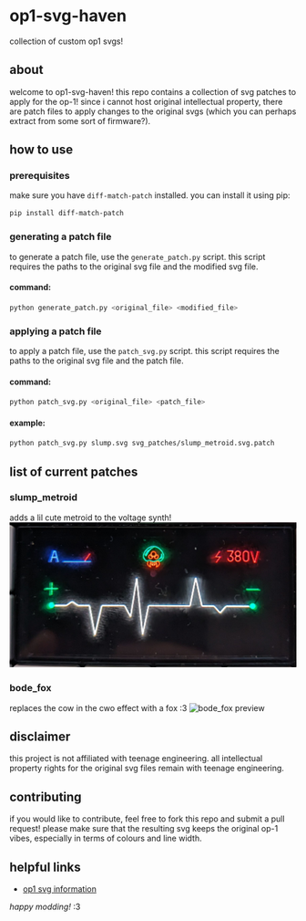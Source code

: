 # op1-svg-haven
collection of custom op1 svgs!

## about
welcome to op1-svg-haven! this repo contains a collection of svg patches to apply for the op-1! since i cannot host original intellectual property, there are patch files to apply changes to the original svgs (which you can perhaps extract from some sort of firmware?).

## how to use

### prerequisites
make sure you have `diff-match-patch` installed. you can install it using pip:
```bash
pip install diff-match-patch
```

### generating a patch file
to generate a patch file, use the `generate_patch.py` script. this script requires the paths to the original svg file and the modified svg file.

#### command:
```bash
python generate_patch.py <original_file> <modified_file>
```

### applying a patch file
to apply a patch file, use the `patch_svg.py` script. this script requires the paths to the original svg file and the patch file.

#### command:
```bash
python patch_svg.py <original_file> <patch_file>
```

#### example:
```bash
python patch_svg.py slump.svg svg_patches/slump_metroid.svg.patch
```

## list of current patches

### slump_metroid
adds a lil cute metroid to the voltage synth!
![slump_metroid preview](previews/slump_metroid.jpg)

### bode_fox
replaces the cow in the cwo effect with a fox :3
![bode_fox preview](previews/bode_fox.jpg)

## disclaimer
this project is not affiliated with teenage engineering. all intellectual property rights for the original svg files remain with teenage engineering.

## contributing
if you would like to contribute, feel free to fork this repo and submit a pull request! please make sure that the resulting svg keeps the original op-1 vibes, especially in terms of colours and line width.

## helpful links
- [op1 svg information](https://github.com/sualk/op1-docs/blob/master/svg.md)

*happy modding!* :3
